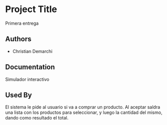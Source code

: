 # Project Title

Primera entrega
## Authors

- Christian Demarchi


## Documentation

Simulador interactivo

## Used By

El sistema le pide al usuario si va a comprar un producto. Al aceptar saldra una lista con los productos para seleccionar, y luego la cantidad del mismo, dando como resultado el total.

